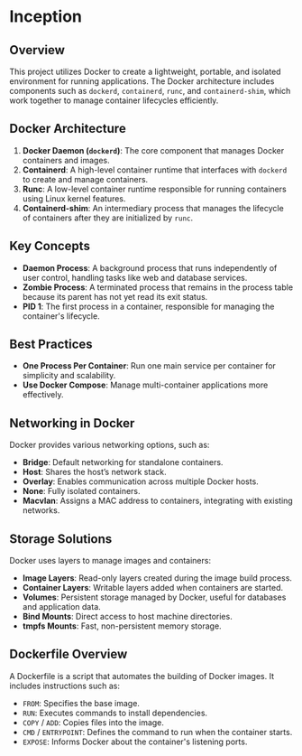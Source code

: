 # Inception

## Overview

This project utilizes Docker to create a lightweight, portable, and isolated environment for running applications. The Docker architecture includes components such as `dockerd`, `containerd`, `runc`, and `containerd-shim`, which work together to manage container lifecycles efficiently.

## Docker Architecture

1. **Docker Daemon (`dockerd`)**: The core component that manages Docker containers and images.
2. **Containerd**: A high-level container runtime that interfaces with `dockerd` to create and manage containers.
3. **Runc**: A low-level container runtime responsible for running containers using Linux kernel features.
4. **Containerd-shim**: An intermediary process that manages the lifecycle of containers after they are initialized by `runc`.

## Key Concepts

- **Daemon Process**: A background process that runs independently of user control, handling tasks like web and database services.
- **Zombie Process**: A terminated process that remains in the process table because its parent has not yet read its exit status.
- **PID 1**: The first process in a container, responsible for managing the container's lifecycle.

## Best Practices

- **One Process Per Container**: Run one main service per container for simplicity and scalability.
- **Use Docker Compose**: Manage multi-container applications more effectively.

## Networking in Docker

Docker provides various networking options, such as:

- **Bridge**: Default networking for standalone containers.
- **Host**: Shares the host’s network stack.
- **Overlay**: Enables communication across multiple Docker hosts.
- **None**: Fully isolated containers.
- **Macvlan**: Assigns a MAC address to containers, integrating with existing networks.

## Storage Solutions

Docker uses layers to manage images and containers:

- **Image Layers**: Read-only layers created during the image build process.
- **Container Layers**: Writable layers added when containers are started.
- **Volumes**: Persistent storage managed by Docker, useful for databases and application data.
- **Bind Mounts**: Direct access to host machine directories.
- **tmpfs Mounts**: Fast, non-persistent memory storage.

## Dockerfile Overview

A Dockerfile is a script that automates the building of Docker images. It includes instructions such as:

- `FROM`: Specifies the base image.
- `RUN`: Executes commands to install dependencies.
- `COPY` / `ADD`: Copies files into the image.
- `CMD` / `ENTRYPOINT`: Defines the command to run when the container starts.
- `EXPOSE`: Informs Docker about the container's listening ports.

